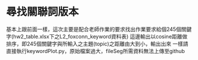 # 尋找關聯詞版本  
基本上跟前面一樣，這次主要是配合老師作業的要求找出作業要求給個245個關鍵字(hw2_table.xlsx下之L2_foxconn_keyword資料表)
這邊輸出以cosine距離做排序，即245個關鍵字與所輸入之主題(topic)之距離由大到小，輸出出來
一樣請直接執行keywordPlot.py，原始檔案過大，fileSeg所需資料無法上傳至github
